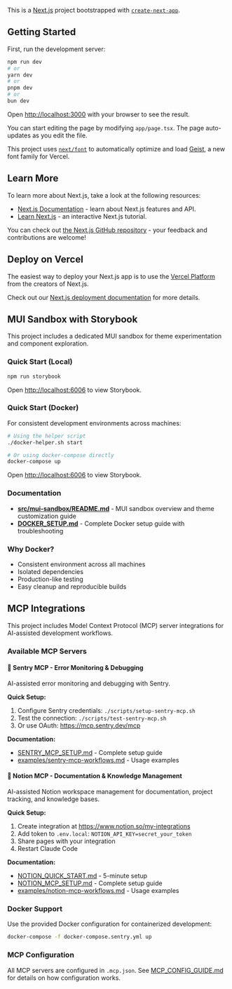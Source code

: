 This is a [Next.js](https://nextjs.org) project bootstrapped with [`create-next-app`](https://nextjs.org/docs/app/api-reference/cli/create-next-app).

## Getting Started

First, run the development server:

```bash
npm run dev
# or
yarn dev
# or
pnpm dev
# or
bun dev
```

Open [http://localhost:3000](http://localhost:3000) with your browser to see the result.

You can start editing the page by modifying `app/page.tsx`. The page auto-updates as you edit the file.

This project uses [`next/font`](https://nextjs.org/docs/app/building-your-application/optimizing/fonts) to automatically optimize and load [Geist](https://vercel.com/font), a new font family for Vercel.

## Learn More

To learn more about Next.js, take a look at the following resources:

- [Next.js Documentation](https://nextjs.org/docs) - learn about Next.js features and API.
- [Learn Next.js](https://nextjs.org/learn) - an interactive Next.js tutorial.

You can check out [the Next.js GitHub repository](https://github.com/vercel/next.js) - your feedback and contributions are welcome!

## Deploy on Vercel

The easiest way to deploy your Next.js app is to use the [Vercel Platform](https://vercel.com/new?utm_medium=default-template&filter=next.js&utm_source=create-next-app&utm_campaign=create-next-app-readme) from the creators of Next.js.

Check out our [Next.js deployment documentation](https://nextjs.org/docs/app/building-your-application/deploying) for more details.

## MUI Sandbox with Storybook

This project includes a dedicated MUI sandbox for theme experimentation and component exploration.

### Quick Start (Local)

```bash
npm run storybook
```

Open [http://localhost:6006](http://localhost:6006) to view Storybook.

### Quick Start (Docker)

For consistent development environments across machines:

```bash
# Using the helper script
./docker-helper.sh start

# Or using docker-compose directly
docker-compose up
```

Open [http://localhost:6006](http://localhost:6006) to view Storybook.

### Documentation

- **[src/mui-sandbox/README.md](./src/mui-sandbox/README.md)** - MUI sandbox overview and theme customization guide
- **[DOCKER_SETUP.md](./DOCKER_SETUP.md)** - Complete Docker setup guide with troubleshooting

### Why Docker?

- Consistent environment across all machines
- Isolated dependencies
- Production-like testing
- Easy cleanup and reproducible builds

## MCP Integrations

This project includes Model Context Protocol (MCP) server integrations for AI-assisted development workflows.

### Available MCP Servers

#### 🔴 Sentry MCP - Error Monitoring & Debugging

AI-assisted error monitoring and debugging with Sentry.

**Quick Setup:**
1. Configure Sentry credentials: `./scripts/setup-sentry-mcp.sh`
2. Test the connection: `./scripts/test-sentry-mcp.sh`
3. Or use OAuth: https://mcp.sentry.dev/mcp

**Documentation:**
- [SENTRY_MCP_SETUP.md](./SENTRY_MCP_SETUP.md) - Complete setup guide
- [examples/sentry-mcp-workflows.md](./examples/sentry-mcp-workflows.md) - Usage examples

#### 📝 Notion MCP - Documentation & Knowledge Management

AI-assisted Notion workspace management for documentation, project tracking, and knowledge bases.

**Quick Setup:**
1. Create integration at https://www.notion.so/my-integrations
2. Add token to `.env.local`: `NOTION_API_KEY=secret_your_token`
3. Share pages with your integration
4. Restart Claude Code

**Documentation:**
- [NOTION_QUICK_START.md](./NOTION_QUICK_START.md) - 5-minute setup
- [NOTION_MCP_SETUP.md](./NOTION_MCP_SETUP.md) - Complete setup guide
- [examples/notion-mcp-workflows.md](./examples/notion-mcp-workflows.md) - Usage examples

### Docker Support

Use the provided Docker configuration for containerized development:

```bash
docker-compose -f docker-compose.sentry.yml up
```

### MCP Configuration

All MCP servers are configured in `.mcp.json`. See [MCP_CONFIG_GUIDE.md](./MCP_CONFIG_GUIDE.md) for details on how configuration works.
